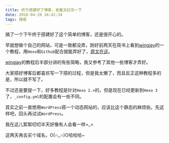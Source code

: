 ```yaml
---
title: 终于搭建好了博客，发篇文纪念一下
date: 2016-04-20 16:42:34
tags: 随感
---
```


搞了一个下午终于搭建好了这个简单的博客，还是很开心的。

早就想做个自己的网站，可是一致都没弄，刚好前两天在简书上看到[wingjay](http://wingjay.com)的一个教程，用`Hexo`和`Github`配合就能弄好了，[原文在这](http://www.jianshu.com/p/99665608d295)。

[wingjay](http://wingjay.com)的教程后半部分讲的有些简略，我又参考了其他一些博客才弄好。

大家搭好博客后都喜欢写一下搭的过程，但是我太懒了，而且反正这种教程多的是，所以就不写了。

不过还是要提一下，好多教程是针对`Hexo 2.×`的，但是现在已经更新到`Hexo 3`了，`_config.yml`的配置会有一些不同。

其实之前一直想用`WordPress`搭一个动态网站的，应该比这个静态的麻烦些。先这样吧，回头再试试`WordPress`。

我在这儿絮絮叨叨半天好像有人会看一样=_=

这两天再去买个域名，O(∩_∩)O哈哈哈~
